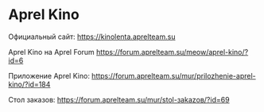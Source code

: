 # Aprel Kino

Официальный сайт:
https://kinolenta.aprelteam.su

Aprel Kino на Aprel Forum
https://forum.aprelteam.su/meow/aprel-kino/?id=6

Приложение Aprel Kino:
https://forum.aprelteam.su/mur/prilozhenie-aprel-kino/?id=184

Стол заказов:
https://forum.aprelteam.su/mur/stol-зakazов/?id=69
